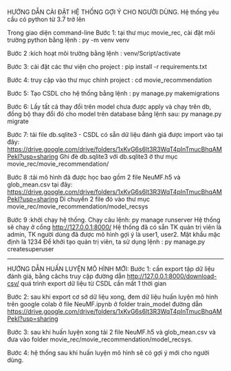 HƯỚNG DẪN CÀI ĐẶT HỆ THỐNG GỢI Ý CHO NGƯỜI DÙNG.
Hệ thống yêu cầu có python từ 3.7 trở lên


Trong giao diện command-line
Bước 1: tại thư mục movie_rec, cài đặt môi trường python bằng lệnh :
py -m venv venv

Bước 2 :kích hoạt môi trường bằng lệnh :
venv/Script/activate

Bước 3: cài đặt các thư viện cho project : 
pip install -r requirements.txt

Bước 4: truy cập vào thư mục chính project :
cd movie_recommendation

Bước 5: Tạo CSDL cho hệ thống bằng lệnh :
py manage.py makemigrations 

Bước 6: Lấy tất cả thay đổi trên model chưa được apply và chạy trên db, đồng bộ thay đổi đó cho  model trên database bằng lệnh sau:
py manage.py migrate


Bước 7: tải file db.sqlite3 - CSDL có sẵn dữ liệu đánh giá được import vào tại đây: https://drive.google.com/drive/folders/1xKvG6s6lt3R3WqT4pInTmucBhqAMPekI?usp=sharing
Ghi đè db.sqlite3 với db.sqlite3 ở thư mục movie_rec/movie_recommendation/

Bước 8 :tải mô hình đã được học bao gồm 2 file NeuMF.h5 và glob_mean.csv tại đây: https://drive.google.com/drive/folders/1xKvG6s6lt3R3WqT4pInTmucBhqAMPekI?usp=sharing
Di chuyển 2 file đó vào thư mục movie_rec/movie_recommendation/model_recsys

Bước 9 :khởi chạy hệ thống. Chạy câu lệnh:
py manage runserver
Hệ thống sẽ chạy ở cổng http://127.0.0.1:8000/
Hệ thống đã có sẵn TK quản trị viên là admin, TK người dùng đã được mô hình gợi ý là user1, user2. Mật khẩu mặc định là 1234
Để khởi tạo quản trị viên, ta sử dụng lệnh : py manage.py createsuperuser

------------------------------------------------------------------------------------------------------------------------------------------------

HƯỚNG DẪN HUẤN LUYỆN MÔ HÌNH MỚI: 
Bước 1: cần export tập dữ liệu đánh giá, bằng câchs truy cập đường dẫn http://127.0.0.1:8000/download-csv/
quá trình export dữ liệu từ CSDL cần mất 1 thời gian

Bước 2: sau khi export cơ sở dữ liệu xong, đem dữ liệu huấn luyện mô hình trên google colab ở file NeuMF.ipynb ở folder train_model đường dẫn 
https://drive.google.com/drive/folders/1xKvG6s6lt3R3WqT4pInTmucBhqAMPekI?usp=sharing

Bước 3: sau khi huấn luyện xong tải 2 file NeuMF.h5 và glob_mean.csv và đưa vào folder movie_rec/movie_recommendation/model_recsys.

Bước 4: hệ thống sau khi huấn luyện mô hình sẽ có gợi ý mới cho người dùng.

